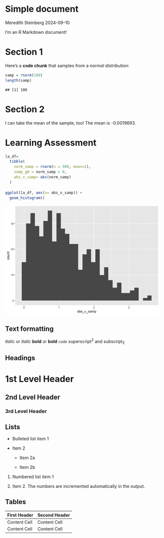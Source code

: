 Simple document
================
Meredith Steinberg
2024-09-10

I’m an R Markdown document!

# Section 1

Here’s a **code chunk** that samples from a *normal distribution*:

``` r
samp = rnorm(100)
length(samp)
```

    ## [1] 100

# Section 2

I can take the mean of the sample, too! The mean is -0.0019693.

# Learning Assessment

``` r
la_df=
  tibble(
    norm_samp = rnorm(n = 500, mean=1),
    samp_g0 = norm_samp > 0,
    abs_v_samp= abs(norm_samp)
  )

ggplot(la_df, aes(x= abs_v_samp)) + 
  geom_histogram()
```

![](template_files/figure-gfm/la_chunk%20-1.png)<!-- -->

## Text formatting

*italic* or *italic* **bold** or **bold** `code` superscript<sup>2</sup>
and subscript<sub>2</sub>

## Headings

# 1st Level Header

## 2nd Level Header

### 3rd Level Header

## Lists

- Bulleted list item 1

- Item 2

  - Item 2a

  - Item 2b

1.  Numbered list item 1

2.  Item 2. The numbers are incremented automatically in the output.

## Tables

| First Header | Second Header |
|--------------|---------------|
| Content Cell | Content Cell  |
| Content Cell | Content Cell  |
